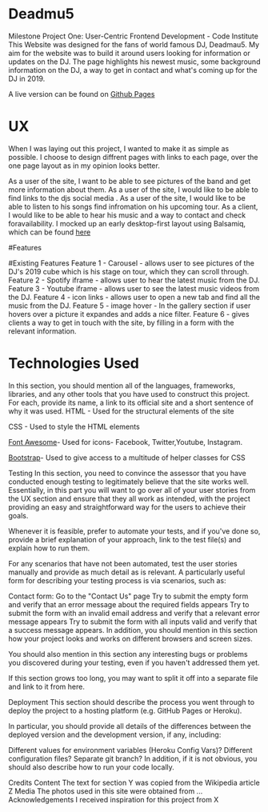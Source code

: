 



# Deadmu5
Milestone Project One: User-Centric Frontend Development - Code Institute
This Website was designed for the fans of world famous DJ, Deadmau5. My aim for the website was to build it around users looking for information or updates on the DJ. The page highlights his newest music, some background information on the DJ, a way to get in contact  and what's coming up for the DJ in 2019.


A live version can be found on [Github Pages](https://chrisoc19.github.io/bandproject/)

# UX
When I was laying out this project, I wanted to make it as simple as possible. I choose to design diffrent pages with links to each page, over the one page layout as in my opinion looks better. 

As a user of the site, I want to be able to see pictures of the band and get more information about them.
As a user of the site, I would like to be able to find links to the djs social media .
As a user of the site, I would like to be able to listen to his songs find infromation on his upcoming tour.
As a client, I would like to be able to hear his music and a way to contact and  check foravailability.
I mocked up an early desktop-first layout using Balsamiq, which can be found [here](https://balsamiq.cloud/snckoo2/p15ebfw/r57E)

#Features


#Existing Features
Feature 1 - Carousel - allows user to see pictures of the DJ's 2019 cube which is his stage on tour, which they can scroll through.
Feature 2 - Spotify iframe - allows user to hear the latest music from the DJ.
Feature 3 - Youtube iframe - allows user to see the latest music videos from the DJ.
Feature 4 - icon links - allows user to open a new tab and find all the music from the DJ.
Feature 5 - image hover - In the gallery section if user hovers over a picture it expandes and adds a nice filter.
Feature 6 - gives clients a way to  get in touch with the site, by filling in a form with the relevant information.

# Technologies Used
In this section, you should mention all of the languages, frameworks, libraries, and any other tools that you have used to construct this project. For each, provide its name, a link to its official site and a short sentence of why it was used.
HTML - Used for the structural elements of the site

CSS - Used to style the HTML elements

[Font Awesome](https://fontawesome.com/)- Used for icons- Facebook, Twitter,Youtube, Instagram. 

[Bootstrap](https://getbootstrap.com/)- Used to give access to a multitude of helper classes for CSS

Testing
In this section, you need to convince the assessor that you have conducted enough testing to legitimately believe that the site works well. Essentially, in this part you will want to go over all of your user stories from the UX section and ensure that they all work as intended, with the project providing an easy and straightforward way for the users to achieve their goals.

Whenever it is feasible, prefer to automate your tests, and if you've done so, provide a brief explanation of your approach, link to the test file(s) and explain how to run them.

For any scenarios that have not been automated, test the user stories manually and provide as much detail as is relevant. A particularly useful form for describing your testing process is via scenarios, such as:

Contact form:
Go to the "Contact Us" page
Try to submit the empty form and verify that an error message about the required fields appears
Try to submit the form with an invalid email address and verify that a relevant error message appears
Try to submit the form with all inputs valid and verify that a success message appears.
In addition, you should mention in this section how your project looks and works on different browsers and screen sizes.

You should also mention in this section any interesting bugs or problems you discovered during your testing, even if you haven't addressed them yet.

If this section grows too long, you may want to split it off into a separate file and link to it from here.

Deployment
This section should describe the process you went through to deploy the project to a hosting platform (e.g. GitHub Pages or Heroku).

In particular, you should provide all details of the differences between the deployed version and the development version, if any, including:

Different values for environment variables (Heroku Config Vars)?
Different configuration files?
Separate git branch?
In addition, if it is not obvious, you should also describe how to run your code locally.

Credits
Content
The text for section Y was copied from the Wikipedia article Z
Media
The photos used in this site were obtained from ...
Acknowledgements
I received inspiration for this project from X
